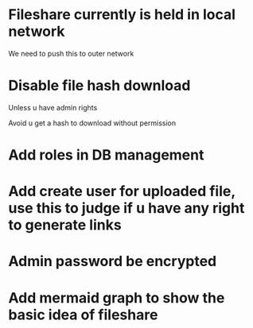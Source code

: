 # Fileshare currently is held in local network
We need to push this to outer network

# Disable file hash download
Unless u have admin rights

Avoid u get a hash to download without permission

# Add roles in DB management

# Add create user for uploaded file, use this to judge if u have any right to generate links

# Admin password be encrypted

# Add mermaid graph to show the basic idea of fileshare
